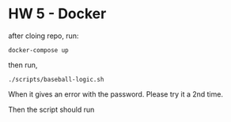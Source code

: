 # HW 5 - Docker

after cloing repo, run:

```
docker-compose up
```
then run, 

```
./scripts/baseball-logic.sh
```
When it gives an error with the password. Please try it a 2nd time. 

Then the script should run



